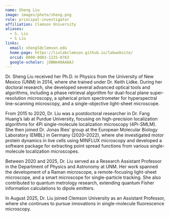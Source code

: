 ```yaml
---
name: Sheng Liu
image: images/photo/sheng.png
role: principal-investigator
affiliation: Clemson University
aliases:
  - S. Liu
  - S Liu
links:
  email: shengl@clemson.edu
  home-page: https://liulabclemson.github.io/labwebsite/
  orcid: 0000-0003-1225-0763
  google-scholar: jOBWm48AAAAJ
---
```


Dr. Sheng Liu received her Ph.D. in Physics from the University of New Mexico (UNM) in 2014, where she trained under Dr. Keith Lidke. During her doctoral research, she developed several advanced optical tools and algorithms, including a phase retrieval algorithm for dual-focal plane super-resolution microscopy, a spherical prism spectrometer for hyperspectral line-scanning microscopy, and a single-objective light-sheet microscope.

From 2015 to 2020, Dr. Liu was a postdoctoral researcher in Dr. Fang Huang’s lab at Purdue University, focusing on high-precision localization algorithms for 4Pi single-molecule localization microscopy (4Pi-SMLM). She then joined Dr. Jonas Ries’ group at the European Molecular Biology Laboratory (EMBL) in Germany (2020–2022), where she investigated motor protein dynamics in live cells using MINFLUX microscopy and developed a software package for extracting point spread functions from various single-molecule localization microscopes.

Between 2020 and 2025, Dr. Liu served as a Research Assistant Professor in the Department of Physics and Astronomy at UNM. Her work spanned the development of a Raman microscope, a remote-focusing light-sheet microscope, and a smart microscope for single-particle tracking. She also contributed to quantum metrology research, extending quantum Fisher information calculations to dipole emitters.

In August 2025, Dr. Liu joined Clemson University as an Assistant Professor, where she continues to pursue innovations in single-molecule fluorescence microscopy.
